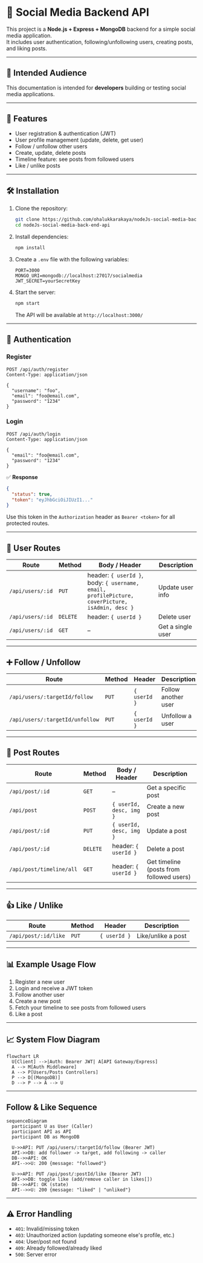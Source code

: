# 📱 Social Media Backend API

This project is a **Node.js + Express + MongoDB** backend for a simple social media application.  
It includes user authentication, following/unfollowing users, creating posts, and liking posts.

---

## 🎯 Intended Audience
This documentation is intended for **developers** building or testing social media applications.

---

## 🚀 Features
- User registration & authentication (JWT)  
- User profile management (update, delete, get user)  
- Follow / unfollow other users  
- Create, update, delete posts  
- Timeline feature: see posts from followed users  
- Like / unlike posts  

---

## 🛠️ Installation

1. Clone the repository:
   ```bash
   git clone https://github.com/ohalukkarakaya/nodeJs-social-media-back-end-api.git
   cd nodeJs-social-media-back-end-api
   ```

2. Install dependencies:
   ```bash
   npm install
   ```

3. Create a `.env` file with the following variables:
   ```env
   PORT=3000
   MONGO_URI=mongodb://localhost:27017/socialmedia
   JWT_SECRET=yourSecretKey
   ```

4. Start the server:
   ```bash
   npm start
   ```
   The API will be available at `http://localhost:3000/`

---

## 👤 Authentication

### Register
```http
POST /api/auth/register
Content-Type: application/json

{
  "username": "foo",
  "email": "foo@email.com",
  "password": "1234"
}
```

### Login
```http
POST /api/auth/login
Content-Type: application/json

{
  "email": "foo@email.com",
  "password": "1234"
}
```

✅ **Response**
```json
{
  "status": true,
  "token": "eyJhbGciOiJIUzI1..."
}
```

Use this token in the `Authorization` header as `Bearer <token>` for all protected routes.

---

## 👥 User Routes

| Route | Method | Body / Header | Description |
|-------|--------|---------------|-------------|
| `/api/users/:id` | `PUT` | header: `{ userId }`, body: `{ username, email, profilePicture, coverPicture, isAdmin, desc }` | Update user info |
| `/api/users/:id` | `DELETE` | header: `{ userId }` | Delete user |
| `/api/users/:id` | `GET` | – | Get a single user |

---

## ➕ Follow / Unfollow

| Route | Method | Header | Description |
|-------|--------|--------|-------------|
| `/api/users/:targetId/follow` | `PUT` | `{ userId }` | Follow another user |
| `/api/users/:targetId/unfollow` | `PUT` | `{ userId }` | Unfollow a user |

---

## 📝 Post Routes

| Route | Method | Body / Header | Description |
|-------|--------|---------------|-------------|
| `/api/post/:id` | `GET` | – | Get a specific post |
| `/api/post` | `POST` | `{ userId, desc, img }` | Create a new post |
| `/api/post/:id` | `PUT` | `{ userId, desc, img }` | Update a post |
| `/api/post/:id` | `DELETE` | header: `{ userId }` | Delete a post |
| `/api/post/timeline/all` | `GET` | header: `{ userId }` | Get timeline (posts from followed users) |

---

## 👍 Like / Unlike

| Route | Method | Header | Description |
|-------|--------|--------|-------------|
| `/api/post/:id/like` | `PUT` | `{ userId }` | Like/unlike a post |

---

## 📊 Example Usage Flow

1. Register a new user  
2. Login and receive a JWT token  
3. Follow another user  
4. Create a new post  
5. Fetch your timeline to see posts from followed users  
6. Like a post  

---

## 📈 System Flow Diagram
```mermaid
flowchart LR
  U[Client] -->|Auth: Bearer JWT| A[API Gateway/Express]
  A --> M[Auth Middleware]
  A --> P[Users/Posts Controllers]
  P --> D[(MongoDB)]
  D --> P --> A --> U
```

---

## Follow & Like Sequence

```mermaid
sequenceDiagram
  participant U as User (Caller)
  participant API as API
  participant DB as MongoDB

  U->>API: PUT /api/users/:targetId/follow (Bearer JWT)
  API->>DB: add follower -> target, add following -> caller
  DB-->>API: OK
  API-->>U: 200 {message: "followed"}

  U->>API: PUT /api/post/:postId/like (Bearer JWT)
  API->>DB: toggle like (add/remove caller in likes[])
  DB-->>API: OK (state)
  API-->>U: 200 {message: "liked" | "unliked"}
```

---

## ⚠️ Error Handling

- `401`: Invalid/missing token
- `403`: Unauthorized action (updating someone else's profile, etc.)
- `404`: User/post not found
- `409`: Already followed/already liked
- `500`: Server error

